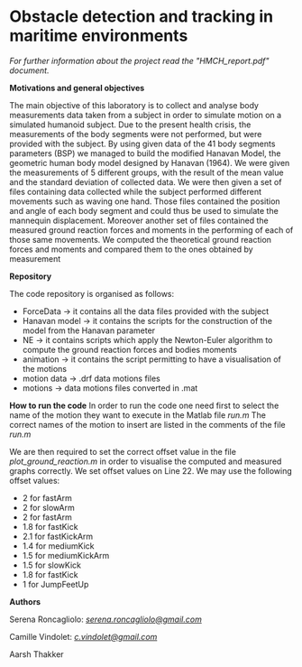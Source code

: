 # Obstacle detection and tracking in maritime environments

*For further information about the project read the "HMCH_report.pdf" document.*

**Motivations and general objectives**

The main objective of this laboratory is to collect and analyse body measurements data taken
from a subject in order to simulate motion on a simulated humanoid subject.
Due to the present health crisis, the measurements of the body segments were not performed,
but were provided with the subject. By using given data of the 41 body segments parameters
(BSP) we managed to build the modified Hanavan Model, the geometric human body model
designed by Hanavan (1964).
We were given the measurements of 5 different groups, with the result of the mean value and
the standard deviation of collected data.
We were then given a set of files containing data collected while the subject performed different
movements such as waving one hand. Those files contained the position and angle of each body
segment and could thus be used to simulate the mannequin displacement. Moreover another set
of files contained the measured ground reaction forces and moments in the performing of each
of those same movements. We computed the theoretical ground reaction forces and moments
and compared them to the ones obtained by measurement

**Repository**

The code repository is organised as follows:
- ForceData → it contains all the data files provided with the subject
- Hanavan model → it contains the scripts for the construction of the model from the Hanavan parameter
- NE → it contains scripts which apply the Newton-Euler algorithm to compute the ground reaction forces and bodies moments
- animation → it contains the script permitting to have a visualisation of the motions
- motion data → .drf data motions files
- motions → data motions files converted in .mat

**How to run the code**
In order to run the code one need first to select the name of the motion they want to execute in the Matlab file *run.m*
The correct names of the motion to insert are listed in the comments of the file *run.m*

We are then required to set the correct offset value in the file *plot_ground_reaction.m* in order
to visualise the computed and measured graphs correctly.
We set offset values on Line 22. We may use the following offset values:
- 2 for fastArm
- 2 for slowArm
- 2 for fastArm
- 1.8 for fastKick
- 2.1 for fastKickArm
- 1.4 for mediumKick
- 1.5 for mediumKickArm
- 1.5 for slowKick
- 1.8 for fastKick
- 1 for JumpFeetUp


**Authors**

Serena Roncagliolo: *serena.roncagliolo@gmail.com*

Camille Vindolet: *c.vindolet@gmail.com*

Aarsh Thakker 


